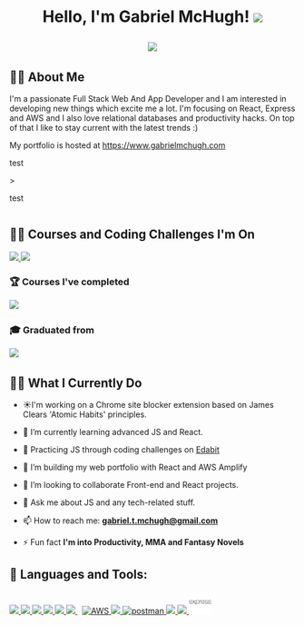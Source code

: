 <h1><p align="center">Hello, I'm Gabriel McHugh! <a href="https://rahulmahesh.me/"><img src="https://media.giphy.com/media/hvRJCLFzcasrR4ia7z/giphy.gif" width="35px"></h1></a></p>

<p align="center" ><img 
 src="https://user-images.githubusercontent.com/22797857/90096358-dba16400-dd54-11ea-8e44-e181ada72661.gif" width="40%"/></p>


## 🙋‍♂️ About Me

I'm a passionate Full Stack Web And App Developer and I am interested in developing new things which excite me a lot. I'm focusing on React, Express and AWS and I also love relational databases and productivity hacks. On top of that I like to stay current with the latest trends :)

My portfolio is hosted at https://www.gabrielmchugh.com

<div class="row">
 <div float="left" width="50%"><p>test</p></div>
  <div class="column">><p>test</p></div>
</div>

## 👩‍🏫  Courses and Coding Challenges I'm On
<p align="left">
  <a href="https://academy.zerotomastery.io/p/advanced-javascript-concepts" target="_blank"> <img      src="https://images.ctfassets.net/aq13lwl6616q/3MYbjVb8bVTFANpHgIaAS3/1d3fb347958e80881e77146e08cc7c4e/20_Vanilla_JavaScript_projects.png?w=800&q=50"  height="100"> </a> 
    <a href="https://edabit.com/user/D3xmSa4k7NPX6XfuZ" target="_blank"> <img src="https://s3.amazonaws.com/edabit-images/logo_wide_large.png" height="100"></a>
</p>

### 🏆 Courses I've completed
 <p align="left">
    <a href="https://academy.zerotomastery.io/p/complete-web-developer-zero-to-mastery" target="_blank"><img src="https://i.ytimg.com/vi/X8_E854ohCI/maxresdefault.jpg" height="100"></a>
</p>

### 🎓 Graduated from
<p><img src="https://graduate.edu.lk/wp-content/uploads/2020/04/UQlogo-Sponsorship-rgb.png"  height="100"></p>



## 👨‍🏭 What I Currently Do

- ☀️I'm working on a Chrome site blocker extension based on James Clears 'Atomic Habits' principles.
- 🌱 I’m currently learning advanced JS and React.
- 🌲 Practicing JS through coding challenges on <a href="https://edabit.com/user/D3xmSa4k7NPX6XfuZ">Edabit</a> 
- 🦉 I’m building my web portfolio with React and AWS Amplify
- 🦑 I’m looking to collaborate Front-end and React projects.
- 💬 Ask me about JS and any tech-related stuff.

- 📫 How to reach me: **gabriel.t.mchugh@gmail.com**

- ⚡ Fun fact **I'm into Productivity, MMA and Fantasy Novels**

## 🚀 Languages and Tools:

<p align="left">
    <a href="https://reactjs.org/" target="_blank"> <img src="https://img.icons8.com/color/48/000000/react-native.png"/> </a>
    <a href="https://developer.mozilla.org/en-US/docs/Web/JavaScript" target="_blank"> <img src="https://img.icons8.com/color/48/000000/javascript.png"/> </a> 
    <a href="https://www.w3.org/html/" target="_blank"> <img src="https://img.icons8.com/color/48/000000/html-5.png"/> </a> 
    <a href="https://www.w3schools.com/css/" target="_blank"> <img src="https://img.icons8.com/color/48/000000/css3.png"/> </a> 
    <a href="https://getbootstrap.com" target="_blank"> <img src="https://img.icons8.com/color/48/000000/bootstrap.png"/> </a> 
    <a style="padding-right:8px;" href="https://nodejs.org" target="_blank"> <img src="https://img.icons8.com/color/48/000000/nodejs.png"/> </a> 
    <a href="https://aws.amazon.com/" target="_blank"> <img src="https://img.icons8.com/color/48/000000/amazon-web-services.png" alt="AWS" width="48" height="48"/> </a> 
    <a href="https://firebase.google.com/" target="_blank"> <img src="https://img.icons8.com/color/48/000000/firebase.png"/> </a> 
    <a href="https://postman.com" target="_blank"> <img src="https://www.vectorlogo.zone/logos/getpostman/getpostman-icon.svg" alt="postman" width="45" height="45"/> </a>   
    <a href="https://git-scm.com/" target="_blank"> <img src="https://img.icons8.com/color/48/000000/git.png"/> </a> 
    <a href="https://redux.js.org" target="_blank"> <img src="https://img.icons8.com/color/48/000000/redux.png"/> </a>
    <a href="https://expressjs.com" target="_blank"> <img src="https://raw.githubusercontent.com/devicons/devicon/master/icons/express/express-original-wordmark.svg" alt="express" width="40" height="40"/> </a>
</p>
